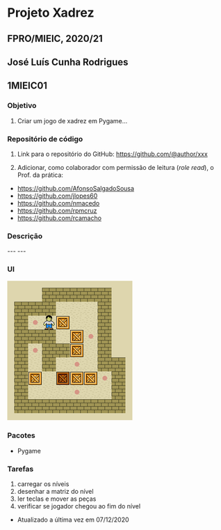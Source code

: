 # Projeto Xadrez
## FPRO/MIEIC, 2020/21
## José Luís Cunha Rodrigues
## 1MIEIC01

### Objetivo

1. Criar um jogo de xadrez em Pygame...

### Repositório de código

1) Link para o repositório do GitHub: https://github.com/@author/xxx

2) Adicionar, como colaborador com permissão de leitura (*role read*), o Prof. da prática:

- https://github.com/AfonsoSalgadoSousa
- https://github.com/jlopes60
- https://github.com/nmacedo
- https://github.com/rpmcruz
- https://github.com/rcamacho

### Descrição

*--- ---*

### UI

![UI](https://github.com/fpro-feup/public/blob/master/recitas/ui.png)

### Pacotes

- Pygame

### Tarefas

1. carregar os níveis
1. desenhar a matriz do nível
1. ler teclas e mover as peças
2. verificar se jogador chegou ao fim do nível

- Atualizado a última vez em 07/12/2020
